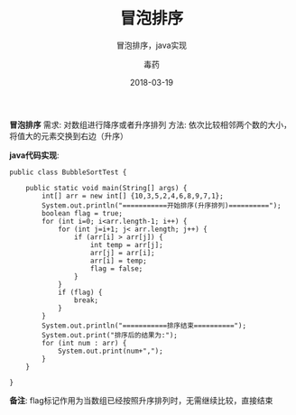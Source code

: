 ﻿---
layout:     post
title:      冒泡排序
subtitle:   冒泡排序，java实现
date:       2018-03-19
author:     毒药
header-img: img/post-bg-ios9-web.jpg
catalog: true
tags:
	- 算法
---

**冒泡排序**
	需求: 对数组进行降序或者升序排列
	方法: 依次比较相邻两个数的大小，将值大的元素交换到右边（升序）

**java代码实现**:
	

```
public class BubbleSortTest {
	
	public static void main(String[] args) {
		int[] arr = new int[] {10,3,5,2,4,6,8,9,7,1};
		System.out.println("===========开始排序(升序排列)==========");
		boolean flag = true;
		for (int i=0; i<arr.length-1; i++) {
			for (int j=i+1; j< arr.length; j++) {
				if (arr[i] > arr[j]) {
					int temp = arr[j];
					arr[j] = arr[i];
					arr[i] = temp;
					flag = false;
				}
			}
			if (flag) {
				break;
			}
		}
		System.out.println("===========排序结束==========");
		System.out.print("排序后的结果为:");
		for (int num : arr) {
			System.out.print(num+",");
		}
	}
	
}
```
**备注**: flag标记作用为当数组已经按照升序排列时，无需继续比较，直接结束